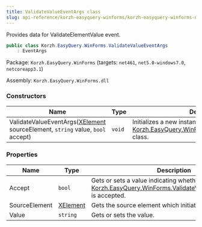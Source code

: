 ```yaml
---
title: ValidateValueEventArgs class
slug: api-reference/korzh-easyquery-winforms/korzh-easyquery-winforms-namespace/validatevalueeventargs-class
---
```



Provides data for ValidateElementValue event.
```csharp
public class Korzh.EasyQuery.WinForms.ValidateValueEventArgs
    : EventArgs

```
Package: `Korzh.EasyQuery.WinForms` (targets: `net461`, `net5.0-windows7.0`, `netcoreapp3.1`)

Assembly: `Korzh.EasyQuery.WinForms.dll`

### Constructors

| Name | Type | Description | 
| --- | --- | --- | 
| ValidateValueEventArgs([XElement](/api-reference/korzh-easyquery-winforms/korzh-easyquery-winforms-namespace/xelement-class) sourceElement, `string` value, `bool` accept) | `void` | Initializes a new instance of the [Korzh.EasyQuery.WinForms.ValidateValueEventArgs](/api-reference/korzh-easyquery-winforms/korzh-easyquery-winforms-namespace/validatevalueeventargs-class) class. | 


### Properties

| Name | Type | Description | 
| --- | --- | --- | 
| Accept | `bool` | Gets or sets a value indicating whether the [Korzh.EasyQuery.WinForms.ValidateValueEventArgs.Value](/api-reference/korzh-easyquery-winforms/korzh-easyquery-winforms-namespace/validatevalueeventargs-class) is accepted. | 
| SourceElement | [XElement](/api-reference/korzh-easyquery-winforms/korzh-easyquery-winforms-namespace/xelement-class) | Gets the source element which initiates the validation. | 
| Value | `string` | Gets or sets the value. |